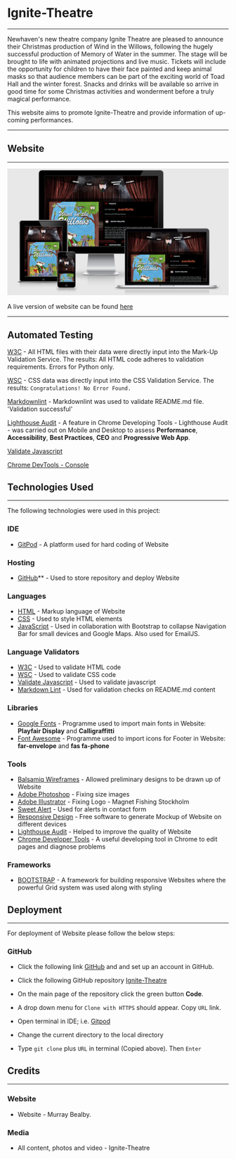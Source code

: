 # Ignite-Theatre

---

Newhaven's new theatre company Ignite Theatre are pleased
to announce their Christmas production of Wind in the
Willows, following the hugely successful production of
Memory of Water in the summer. The stage will be brought
to life with animated projections and live music.
Tickets will include the opportunity for children to have
their face painted and keep animal masks so that audience
members can be part of the exciting world of Toad Hall and
the winter forest. Snacks and drinks will be available so
arrive in good time for some Christmas activities and
wonderment before a truly magical performance.

This website aims to promote Ignite-Theatre and provide
information of up-coming performances.

---
## Website

---

![Mockup Generator](/documentation/readme/mock-up.png/)

A live version of website can be found
[here](https://www.ignite-theatre.com/)

---

## Automated Testing

[W3C](https://validator.w3.org/) - All HTML files with their data were directly
    input into the Mark-Up Validation Service.
    The results: All HTML code adheres to validation requirements. Errors for
    Python only.

[WSC](https://jigsaw.w3.org/css-validator/) - CSS data was directly input into
    the CSS Validation Service. The results: `Congratulations! No Error Found.`

[Markdownlint](https://github.com/Bealby/markdownlint) - Markdownlint was
used to validate README.md file. 'Validation successful'

[Lighthouse Audit](https://developers.google.com/web/tools/lighthouse/) -
A feature in Chrome Developing Tools - Lighthouse Audit - was carried out
on Mobile and Desktop to assess **Performance**, **Accessibility**,
**Best Practices**, **CEO** and **Progressive Web App**.

[Validate Javascript](https://validatejavascript.com/)

[Chrome DevTools - Console](https://developers.google.com/web/tools/chrome-devtools/)

## Technologies Used

---

The following technologies were used in this project:

### IDE

- [GitPod](https://gitpod.io/workspaces/) - A platform used for hard coding
   of Website

### Hosting

- [GitHub](https://github.com/)** - Used to store repository and deploy Website

### Languages

- [HTML](https://en.wikipedia.org/wiki/HTML) - Markup language of Website
- [CSS](https://en.wikipedia.org/wiki/Cascading_Style_Sheets) - Used to style
   HTML elements
- [JavaScript](https://www.javascript.com/) - Used in collaboration with
   Bootstrap to collapse Navigation Bar for small devices and Google Maps.
   Also used for EmailJS.

### Language Validators

- [W3C](https://validator.w3.org/) - Used to validate HTML code
- [WSC](https://jigsaw.w3.org/css-validator/) - Used to validate CSS code
- [Validate Javascript](https://validatejavascript.com//) - Used to validate
   javascript
- [Markdown Lint](https://github.com/Bealby/markdownlint) - Used for validation
    checks on README.md content

### Libraries

- [Google Fonts](https://fonts.google.com/) - Programme used to import main
   fonts in Website: **Playfair Display** and **Calligraffitti**
- [Font Awesome](https://fontawesome.com/) - Programme used to import icons
   for Footer in Website: **far-envelope** and **fas fa-phone**

### Tools

- [Balsamiq Wireframes](https://balsamiq.com/wireframes/desktop/) - Allowed
   preliminary designs to be drawn up of Website
- [Adobe Photoshop](https://www.adobe.com//) - Fixing size images
- [Adobe Illustrator](https://www.adobe.com//) - Fixing Logo - Magnet Fishing
  Stockholm
- [Sweet Alert](https://sweetalert.js.org/) - Used for alerts in contact form
- [Responsive Design](http://ami.responsivedesign.is/) - Free software
    to generate Mockup of Website on different devices
- [Lighthouse Audit](https://developers.google.com/web/tools/lighthouse/) -
    Helped to improve the quality of Website
- [Chrome Developer Tools](https://www.google.com/chrome/dev/Google) - A useful
   developing tool in Chrome to edit pages and diagnose problems

### Frameworks

- [BOOTSTRAP](https://getbootstrap.com/) - A framework for building responsive
   Websites where the powerful Grid system was used along with styling

## Deployment

---

For deployment of Website please follow the below steps:

### GitHub

- Click the following link [GitHub](https://github.com/) and
  and set up an account in GitHub.

- Click the following GitHub repository [Ignite-Theatre](https://github.com/Bealby/ignite-theatre)

- On the main page of the repository click the green button **Code**.

- A drop down menu for `Clone with HTTPS` should appear. Copy `URL` link.

- Open terminal in IDE; i.e. [Gitpod](https://gitpod.io/)

- Change the current directory to the local directory

- Type `git clone` plus `URL` in terminal (Copied above). Then `Enter`

## Credits

---

### Website

- Website - Murray Bealby.

### Media

- All content, photos and video - Ignite-Theatre

